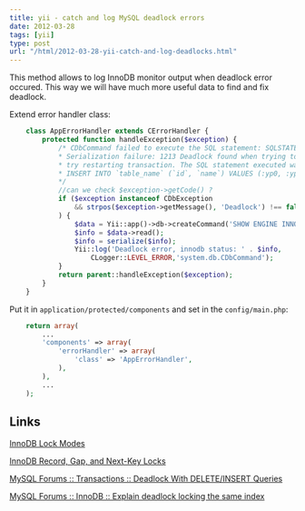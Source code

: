 ```yaml
---
title: yii - catch and log MySQL deadlock errors
date: 2012-03-28
tags: [yii]
type: post
url: "/html/2012-03-28-yii-catch-and-log-deadlocks.html"
---
```


This method allows to log InnoDB monitor output when deadlock error occured.
This way we will have much more useful data to find and fix deadlock.
<!-- more -->
Extend error handler class:

```php
    class AppErrorHandler extends CErrorHandler {
        protected function handleException($exception) {
            /* CDbCommand failed to execute the SQL statement: SQLSTATE[40001]:
            * Serialization failure: 1213 Deadlock found when trying to get lock;
            * try restarting transaction. The SQL statement executed was:
            * INSERT INTO `table_name` (`id`, `name`) VALUES (:yp0, :yp1)
            */
            //can we check $exception->getCode() ?
            if ($exception instanceof CDbException
                && strpos($exception->getMessage(), 'Deadlock') !== false
            ) {
                $data = Yii::app()->db->createCommand('SHOW ENGINE INNODB STATUS')->query();
                $info = $data->read();
                $info = serialize($info);
                Yii::log('Deadlock error, innodb status: ' . $info,
                    CLogger::LEVEL_ERROR,'system.db.CDbCommand');
            }
            return parent::handleException($exception);
        }
    }
```

Put it in `application/protected/components` and set in the `config/main.php`:

```php
    return array(
        ...
        'components' => array(
            'errorHandler' => array(
                'class' => 'AppErrorHandler',
            ),
        ),
        ...
    );
```

Links
------------------------

[InnoDB Lock Modes](http://dev.mysql.com/doc/refman/5.0/en/innodb-lock-modes.html)

[InnoDB Record, Gap, and Next-Key Locks](http://dev.mysql.com/doc/refman/5.0/en/innodb-record-level-locks.html)

[MySQL Forums :: Transactions :: Deadlock With DELETE/INSERT Queries](http://forums.mysql.com/read.php?97,79242,79242#msg-79242)

[MySQL Forums :: InnoDB :: Explain deadlock locking the same index](http://forums.mysql.com/read.php?22,288541,288782#msg-288782)

